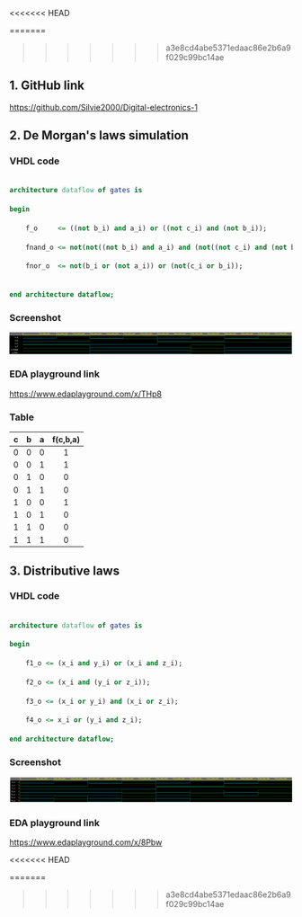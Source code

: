 <<<<<<< HEAD

=======

>>>>>>> a3e8cd4abe5371edaac86e2b6a9f029c99bc14ae
## 1. GitHub link
https://github.com/Silvie2000/Digital-electronics-1

## 2. De Morgan's laws simulation

### VHDL code

```vhdl

architecture dataflow of gates is

begin

    f_o     <= ((not b_i) and a_i) or ((not c_i) and (not b_i));

    fnand_o <= not(not((not b_i) and a_i) and (not((not c_i) and (not b_i))));

    fnor_o  <= not(b_i or (not a_i)) or (not(c_i or b_i));


end architecture dataflow;

```

### Screenshot
![Simulace De Morgan's laws](Images/02.png)
### EDA playground link
https://www.edaplayground.com/x/THp8

### Table
| **c** | **b** |**a** | **f(c,b,a)** | 
| :-: | :-: | :-: | :-: | 
| 0 | 0 | 0 | 1 | 
| 0 | 0 | 1 | 1 | 
| 0 | 1 | 0 | 0 | 
| 0 | 1 | 1 | 0 | 
| 1 | 0 | 0 | 1 | 
| 1 | 0 | 1 | 0 | 
| 1 | 1 | 0 | 0 | 
| 1 | 1 | 1 | 0 | 




## 3. Distributive laws

### VHDL code

```vhdl

architecture dataflow of gates is

begin

    f1_o <= (x_i and y_i) or (x_i and z_i);

    f2_o <= (x_i and (y_i or z_i));

    f3_o <= (x_i or y_i) and (x_i or z_i);

    f4_o <= x_i or (y_i and z_i);

end architecture dataflow;

```
### Screenshot
![Simulace Distributive laws](Images/03.PNG)
### EDA playground link
https://www.edaplayground.com/x/8Pbw


<<<<<<< HEAD




=======
>>>>>>> a3e8cd4abe5371edaac86e2b6a9f029c99bc14ae
